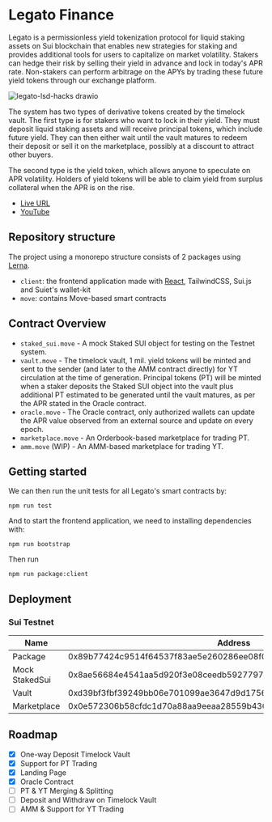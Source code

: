 # Legato Finance

Legato is a permissionless yield tokenization protocol for liquid staking assets on Sui blockchain that enables new strategies for staking and provides additional tools for users to capitalize on market volatility. Stakers can hedge their risk by selling their yield in advance and lock in today's APR rate. Non-stakers can perform arbitrage on the APYs by trading these future yield tokens through our exchange platform.

![legato-lsd-hacks drawio](https://github.com/pisuthd/legato-finance/assets/18402217/557e9f25-4494-4dd3-ba1f-f4b07a3124a6)


The system has two types of derivative tokens created by the timelock vault. The first type is for stakers who want to lock in their yield. They must deposit liquid staking assets and will receive principal tokens, which include future yield. They can then either wait until the vault matures to redeem their deposit or sell it on the marketplace, possibly at a discount to attract other buyers.

The second type is the yield token, which allows anyone to speculate on APR volatility. Holders of yield tokens will be able to claim yield from surplus collateral when the APR is on the rise.





- [Live URL](https://app.legato.finance)
- [YouTube](https://youtu.be/r-t098SBnFo)

## Repository structure

The project using a monorepo structure consists of 2 packages using [Lerna](https://lerna.js.org).

- `client`: the frontend application made with [React](https://react.dev/), TailwindCSS, Sui.js and Suiet's wallet-kit
- `move`: contains Move-based smart contracts

## Contract Overview

- `staked_sui.move` - A mock Staked SUI object for testing on the Testnet system.
- `vault.move` - The timelock vault, 1 mil. yield tokens will be minted and sent to the sender (and later to the AMM contract directly) for YT circulation at the time of generation. Principal tokens (PT) will be minted when a staker deposits the Staked SUI object into the vault plus additional PT estimated to be generated until the vault matures, as per the APR stated in the Oracle contract.
- `oracle.move` - The Oracle contract, only authorized wallets can update the APR value observed from an external source and update on every epoch.
- `marketplace.move` - An Orderbook-based marketplace for trading PT.
- `amm.move` (WIP) - An AMM-based marketplace for trading YT.

## Getting started

We can then run the unit tests for all Legato's smart contracts by:

```
npm run test
```

And to start the frontend application, we need to installing dependencies with:

```
npm run bootstrap
```
Then run
```
npm run package:client
```

## Deployment

### Sui Testnet

Name | Address 
--- | --- 
Package | 0x89b77424c9514f64537f83ae5e260286ee08f03bbc723cf1cc15c601cea9fb8d
Mock StakedSui | 0x8ae56684e4541aa5d920f3e08ceedb5927797818e420474e1b7a3b6ef28730a0
Vault | 0xd39bf3fbf39249bb06e701099ae3647d9d17564de26f0a01c07b9b34559098fc
Marketplace | 0x0e572306b58cfdc1d70a88aa9eeaa28559b43083d87d8813f06999a100ebe66e

## Roadmap

- [x] One-way Deposit Timelock Vault
- [x] Support for PT Trading
- [x] Landing Page
- [x] Oracle Contract
- [ ] PT & YT Merging & Splitting
- [ ] Deposit and Withdraw on Timelock Vault
- [ ] AMM & Support for YT Trading
